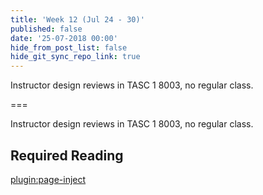 ```yaml
---
title: 'Week 12 (Jul 24 - 30)'
published: false
date: '25-07-2018 00:00'
hide_from_post_list: false
hide_git_sync_repo_link: true
---
```


Instructor design reviews in TASC 1 8003, no regular class.

===

Instructor design reviews in TASC 1 8003, no regular class.

## Required Reading  
[plugin:page-inject](/192/all-readings/week-12)
